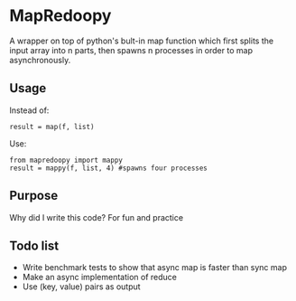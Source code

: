 MapRedoopy
==========

A wrapper on top of python's bult-in map function which first splits the input array into n parts, then spawns n processes in order to map asynchronously.

## Usage

Instead of:
```
result = map(f, list)
```

Use:
```
from mapredoopy import mappy
result = mappy(f, list, 4) #spawns four processes
```

## Purpose

Why did I write this code? For fun and practice

## Todo list

* Write benchmark tests to show that async map is faster than sync map
* Make an async implementation of reduce
* Use (key, value) pairs as output
